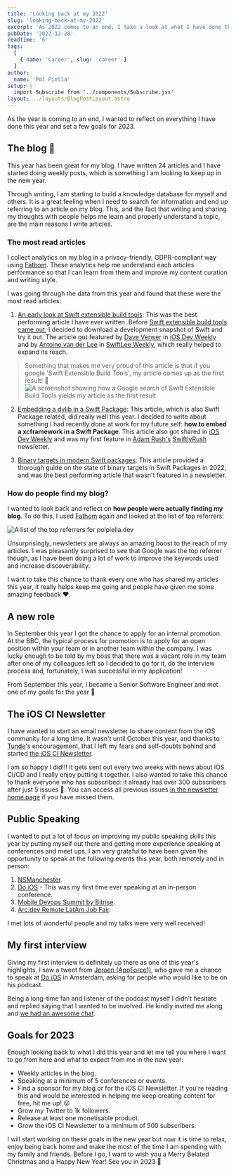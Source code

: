 ```yaml
---
title: 'Looking back at my 2022'
slug: 'looking-back-at-my-2022'
excerpt: 'As 2022 comes to an end, I take a look at what I have done this year and set goals for 2023.'
pubDate: '2022-12-28'
readtime: '6'
tags:
  [
    { name: 'Career', slug: 'career' }
  ]
author:
  name: 'Pol Piella'
setup: |
  import Subscribe from '../components/Subscribe.jsx'
layout: ../layouts/BlogPostLayout.astro
---
```


As the year is coming to an end, I wanted to reflect on everything I have done this year and set a few goals for 2023.

## The blog 💪

This year has been great for my blog. I have written 24 articles and I have started doing weekly posts, which is something I am looking to keep up in the new year.

Through writing, I am starting to build a knowledge database for myself and others. It is a great feeling when I need to search for information and end up referring to an article on my blog. This, and the fact that writing and sharing my thoughts with people helps me learn and properly understand a topic, are the main reasons I write articles.

### The most read articles

I collect analytics on my blog in a privacy-friendly, GDPR-compliant way using [Fathom](https://usefathom.com). These analytics help me understand each articles performance so that I can learn from them and improve my content curation and writing style.

I was going through the data from this year and found that these were the most read articles:

1. [An early look at Swift extensible build tools](/an-early-look-at-swift-extensible-build-tools): This was the best performing article I have ever written. Before [Swift extensible build tools came out](https://github.com/apple/swift-evolution/blob/main/proposals/0303-swiftpm-extensible-build-tools.md), I decided to download a development snapshot of Swift and try it out. The article got featured by [Dave Verwer](https://twitter.com/daveverwer) in [iOS Dev Weekly](https://iosdevweekly.com/) and by [Antoine van der Lee](https://twitter.com/twannl) in [SwiftLee Weekly](https://www.avanderlee.com/swiftlee-weekly), which really helped to expand its reach.

> Something that makes me very proud of this article is that if you google 'Swift Extensible Build Tools', my article comes up as the first result! 🤩 ![A screenshot showing how a Google search of Swift Extensible Build Tools yields my article as the first result](/assets/posts/looking-back-at-my-2022/extensible-build-tools.png)

2. [Embedding a dylib in a Swift Package](/embedding-a-dylib-in-a-swift-package): This article, which is also Swift Package related, did really well this year. I decided to write about something I had recently done at work for my future self: **how to embed a xcframework in a Swift Package**. This article also got shared in [iOS Dev Weekly](https://iosdevweekly.com) and was my first feature in [Adam Rush's](https://twitter.com/Adam9Rush) [SwiftlyRush](https://www.swiftlyrush.com/) newsletter.

3. [Binary targets in modern Swift packages](/binary-targets-in-modern-swift-packages): This article provided a thorough guide on the state of binary targets in Swift Packages in 2022, and was the best performing article that wasn't featured in a newsletter.

### How do people find my blog?

I wanted to look back and reflect on **how people were actually finding my blog**. To do this, I used [Fathom](https://usefathom.com/) again and looked at the list of top referrers:

![A list of the top referrers for polpiella.dev](/assets/posts/looking-back-at-my-2022/top-referrers.png)

Unsurprisingly, newsletters are always an amazing boost to the reach of my articles. I was pleasantly surprised to see that Google was the top referrer though, as I have been doing a lot of work to improve the keywords used and increase discoverability.

I want to take this chance to thank every one who has shared my articles this year, it really helps keep me going and people have given me some amazing feedback ❤️.

## A new role

In September this year I got the chance to apply for an internal promotion. At the BBC, the typical process for promotion is to apply for an open position within your team or in another team within the company. I was lucky enough to be told by my boss that there was a vacant role in my team after one of my colleagues left so I decided to go for it, do the interview process and, fortunately, I was successful in my application!

From September this year, I became a Senior Software Engineer and met one of my goals for the year 🎉

## The iOS CI Newsletter

I have wanted to start an email newsletter to share content from the iOS community for a long time. It wasn't until October this year, and thanks to [Tunde](https://twitter.com/tundsdev)'s encouragement, that I left my fears and self-doubts behind and started [the iOS CI Newsletter](https://polpiella.dev/newsletter).

I am so happy I did!!! It gets sent out every two weeks with news about iOS CI/CD and I really enjoy putting it together. I also wanted to take this chance to thank everyone who has subscribed: it already has over 300 subscribers after just 5 issues 🤯. You can access all previous issues [in the newsletter home page](https://polpiella.dev/newsletter) if you have missed them.

<Subscribe client:load />

## Public Speaking

I wanted to put a lot of focus on improving my public speaking skills this year by putting myself out there and getting more experience speaking at conferences and meet ups. I am very grateful to have been given the opportunity to speak at the following events this year, both remotely and in person:

1. [NSManchester](https://www.meetup.com/nsmanchester).
2. [Do iOS](https://do-ios.com/) - This was my first time ever speaking at an in-person conference.
3. [Mobile Devops Summit by Bitrise](https://www.mobiledevops.io/summit).
4. [Arc.dev Remote LatAm Job Fair](https://www.codementor.io/events/exploring-the-power-of-swift-beyond-app-development-fprz1hw3tl/video).

I met lots of wonderful people and my talks were very well received!

## My first interview

Giving my first interview is definitely up there as one of this year's highlights. I saw a tweet from [Jeroen (AppForce1)](https://twitter.com/AppForce1), who gave me a chance to speak at [Do iOS](https://do-ios.com/) in Amsterdam, asking for people who would like to be on his podcast.

Being a long-time fan and listener of the podcast myself I didn't hesitate and replied saying that I wanted to be involved. He kindly invited me along and [we had an awesome chat](https://www.buzzsprout.com/1414396/11876905).

## Goals for 2023

Enough looking back to what I did this year and let me tell you where I want to go from here and what to expect from me in the new year:

* Weekly articles in the blog.
* Speaking at a minimum of 5 conferences or events.
* Find a sponsor for my blog or for the iOS CI Newsletter. If you're reading this and would be interested in helping me keep creating content for free, hit me up! 😜
* Grow my Twitter to 1k followers.
* Release at least one monetisable product.
* Grow the iOS CI Newsletter to a minimum of 500 subscribers.

I will start working on these goals in the new year but now it is time to relax, enjoy being back home and make the most of the time I am spending with my family and friends. Before I go, I want to wish you a Merry Belated Christmas and a Happy New Year! See you in 2023 👋